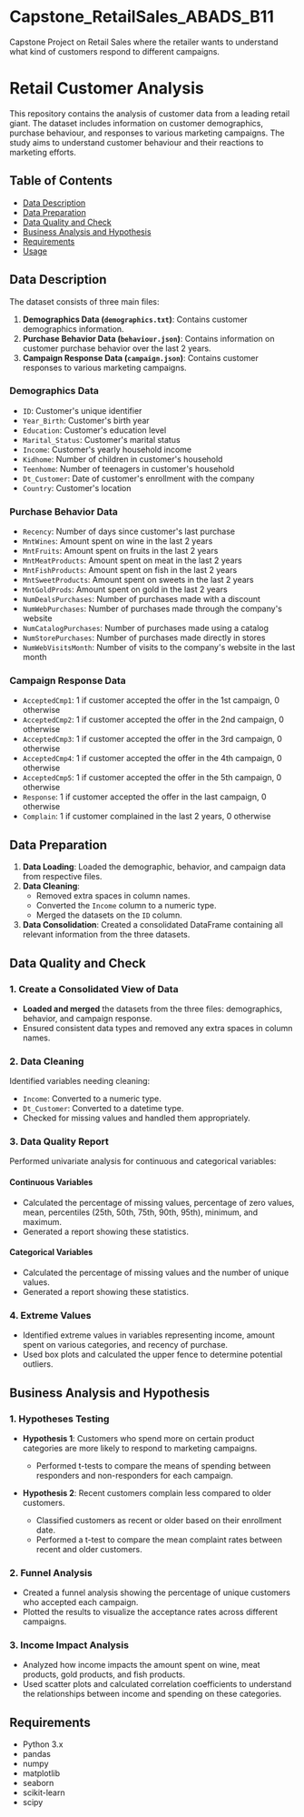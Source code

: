 # Capstone_RetailSales_ABADS_B11
Capstone Project on Retail Sales where the retailer wants to understand what kind of customers respond to different campaigns.
# Retail Customer Analysis

This repository contains the analysis of customer data from a leading retail giant. The dataset includes information on customer demographics, purchase behaviour, and responses to various marketing campaigns. The study aims to understand customer behaviour and their reactions to marketing efforts.

## Table of Contents

- [Data Description](#data-description)
- [Data Preparation](#data-preparation)
- [Data Quality and Check](#data-quality-and-check)
- [Business Analysis and Hypothesis](#business-analysis-and-hypothesis)
- [Requirements](#requirements)
- [Usage](#usage)

## Data Description

The dataset consists of three main files:

1. **Demographics Data (`demographics.txt`)**: Contains customer demographics information.
2. **Purchase Behavior Data (`behaviour.json`)**: Contains information on customer purchase behavior over the last 2 years.
3. **Campaign Response Data (`campaign.json`)**: Contains customer responses to various marketing campaigns.

### Demographics Data

- `ID`: Customer's unique identifier
- `Year_Birth`: Customer's birth year
- `Education`: Customer's education level
- `Marital_Status`: Customer's marital status
- `Income`: Customer's yearly household income
- `Kidhome`: Number of children in customer's household
- `Teenhome`: Number of teenagers in customer's household
- `Dt_Customer`: Date of customer's enrollment with the company
- `Country`: Customer's location

### Purchase Behavior Data

- `Recency`: Number of days since customer's last purchase
- `MntWines`: Amount spent on wine in the last 2 years
- `MntFruits`: Amount spent on fruits in the last 2 years
- `MntMeatProducts`: Amount spent on meat in the last 2 years
- `MntFishProducts`: Amount spent on fish in the last 2 years
- `MntSweetProducts`: Amount spent on sweets in the last 2 years
- `MntGoldProds`: Amount spent on gold in the last 2 years
- `NumDealsPurchases`: Number of purchases made with a discount
- `NumWebPurchases`: Number of purchases made through the company's website
- `NumCatalogPurchases`: Number of purchases made using a catalog
- `NumStorePurchases`: Number of purchases made directly in stores
- `NumWebVisitsMonth`: Number of visits to the company's website in the last month

### Campaign Response Data

- `AcceptedCmp1`: 1 if customer accepted the offer in the 1st campaign, 0 otherwise
- `AcceptedCmp2`: 1 if customer accepted the offer in the 2nd campaign, 0 otherwise
- `AcceptedCmp3`: 1 if customer accepted the offer in the 3rd campaign, 0 otherwise
- `AcceptedCmp4`: 1 if customer accepted the offer in the 4th campaign, 0 otherwise
- `AcceptedCmp5`: 1 if customer accepted the offer in the 5th campaign, 0 otherwise
- `Response`: 1 if customer accepted the offer in the last campaign, 0 otherwise
- `Complain`: 1 if customer complained in the last 2 years, 0 otherwise

## Data Preparation

1. **Data Loading**: Loaded the demographic, behavior, and campaign data from respective files.
2. **Data Cleaning**: 
   - Removed extra spaces in column names.
   - Converted the `Income` column to a numeric type.
   - Merged the datasets on the `ID` column.
3. **Data Consolidation**: Created a consolidated DataFrame containing all relevant information from the three datasets.

## Data Quality and Check

### 1. Create a Consolidated View of Data

- **Loaded and merged** the datasets from the three files: demographics, behavior, and campaign response.
- Ensured consistent data types and removed any extra spaces in column names.

### 2. Data Cleaning

Identified variables needing cleaning:
- `Income`: Converted to a numeric type.
- `Dt_Customer`: Converted to a datetime type.
- Checked for missing values and handled them appropriately.

### 3. Data Quality Report

Performed univariate analysis for continuous and categorical variables:

#### Continuous Variables

- Calculated the percentage of missing values, percentage of zero values, mean, percentiles (25th, 50th, 75th, 90th, 95th), minimum, and maximum.
- Generated a report showing these statistics.

#### Categorical Variables

- Calculated the percentage of missing values and the number of unique values.
- Generated a report showing these statistics.

### 4. Extreme Values

- Identified extreme values in variables representing income, amount spent on various categories, and recency of purchase.
- Used box plots and calculated the upper fence to determine potential outliers.

## Business Analysis and Hypothesis

### 1. Hypotheses Testing

- **Hypothesis 1**: Customers who spend more on certain product categories are more likely to respond to marketing campaigns.
  - Performed t-tests to compare the means of spending between responders and non-responders for each campaign.

- **Hypothesis 2**: Recent customers complain less compared to older customers.
  - Classified customers as recent or older based on their enrollment date.
  - Performed a t-test to compare the mean complaint rates between recent and older customers.

### 2. Funnel Analysis

- Created a funnel analysis showing the percentage of unique customers who accepted each campaign.
- Plotted the results to visualize the acceptance rates across different campaigns.

### 3. Income Impact Analysis

- Analyzed how income impacts the amount spent on wine, meat products, gold products, and fish products.
- Used scatter plots and calculated correlation coefficients to understand the relationships between income and spending on these categories.

## Requirements

- Python 3.x
- pandas
- numpy
- matplotlib
- seaborn
- scikit-learn
- scipy
